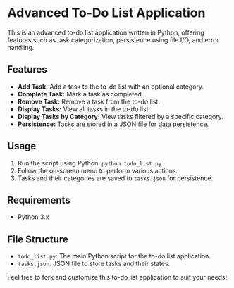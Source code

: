 # Advanced To-Do List Application

This is an advanced to-do list application written in Python, offering features such as task categorization, persistence using file I/O, and error handling.

## Features

- **Add Task:** Add a task to the to-do list with an optional category.
- **Complete Task:** Mark a task as completed.
- **Remove Task:** Remove a task from the to-do list.
- **Display Tasks:** View all tasks in the to-do list.
- **Display Tasks by Category:** View tasks filtered by a specific category.
- **Persistence:** Tasks are stored in a JSON file for data persistence.

## Usage

1. Run the script using Python: `python todo_list.py`.
2. Follow the on-screen menu to perform various actions.
3. Tasks and their categories are saved to `tasks.json` for persistence.

## Requirements

- Python 3.x

## File Structure

- `todo_list.py`: The main Python script for the to-do list application.
- `tasks.json`: JSON file to store tasks and their states.

Feel free to fork and customize this to-do list application to suit your needs!
